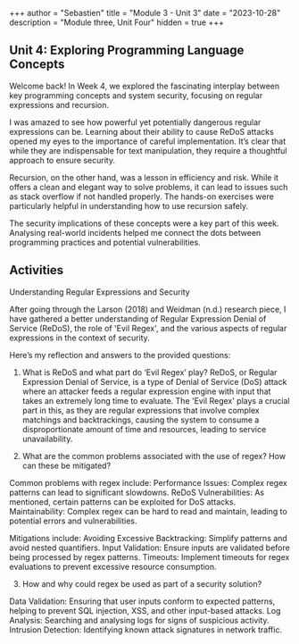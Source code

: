 +++
author = "Sebastien"
title = "Module 3 - Unit 3"
date = "2023-10-28"
description = "Module three, Unit Four"
hidden = true
+++

## Unit 4: Exploring Programming Language Concepts

Welcome back! In Week 4, we explored the fascinating interplay between key programming concepts and system security, focusing on regular expressions and recursion.

I was amazed to see how powerful yet potentially dangerous regular expressions can be. Learning about their ability to cause ReDoS attacks opened my eyes to the importance of careful implementation. It’s clear that while they are indispensable for text manipulation, they require a thoughtful approach to ensure security.

Recursion, on the other hand, was a lesson in efficiency and risk. While it offers a clean and elegant way to solve problems, it can lead to issues such as stack overflow if not handled properly. The hands-on exercises were particularly helpful in understanding how to use recursion safely.

The security implications of these concepts were a key part of this week. Analysing real-world incidents helped me connect the dots between programming practices and potential vulnerabilities.

## Activities

Understanding Regular Expressions and Security

After going through the Larson (2018) and Weidman (n.d.) research piece, I have gathered a better understanding of Regular Expression Denial of Service (ReDoS), the role of 'Evil Regex', and the various aspects of regular expressions in the context of security.

Here’s my reflection and answers to the provided questions:

1. What is ReDoS and what part do ‘Evil Regex’ play?
ReDoS, or Regular Expression Denial of Service, is a type of Denial of Service (DoS) attack where an attacker feeds a regular expression engine with input that takes an extremely long time to evaluate. The 'Evil Regex' plays a crucial part in this, as they are regular expressions that involve complex matchings and backtrackings, causing the system to consume a disproportionate amount of time and resources, leading to service unavailability.

2. What are the common problems associated with the use of regex? How can these be mitigated?

Common problems with regex include:
Performance Issues: Complex regex patterns can lead to significant slowdowns.
ReDoS Vulnerabilities: As mentioned, certain patterns can be exploited for DoS attacks.
Maintainability: Complex regex can be hard to read and maintain, leading to potential errors and vulnerabilities.

Mitigations include:
Avoiding Excessive Backtracking: Simplify patterns and avoid nested quantifiers.
Input Validation: Ensure inputs are validated before being processed by regex patterns.
Timeouts: Implement timeouts for regex evaluations to prevent excessive resource consumption.

3. How and why could regex be used as part of a security solution?

Data Validation: Ensuring that user inputs conform to expected patterns, helping to prevent SQL injection, XSS, and other input-based attacks.
Log Analysis: Searching and analysing logs for signs of suspicious activity.
Intrusion Detection: Identifying known attack signatures in network traffic.


